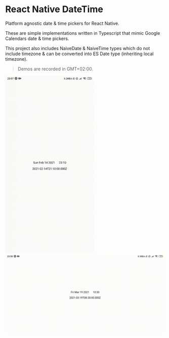 # React Native DateTime

Platform agnostic date & time pickers for React Native.

These are simple implementations written in Typescript that mimic Google Calendars date & time pickers.

This project also includes NaiveDate & NaiveTime types which do not include timezone
& can be converted into ES Date type (inheriting local timezone).

> Demos are recorded in GMT+02:00.

<img alt="Portrait Demo" src="./demo-portrait.gif" height='560' />
<img alt="Landscape Demo" src="./demo-landscape.gif" width='560' />
